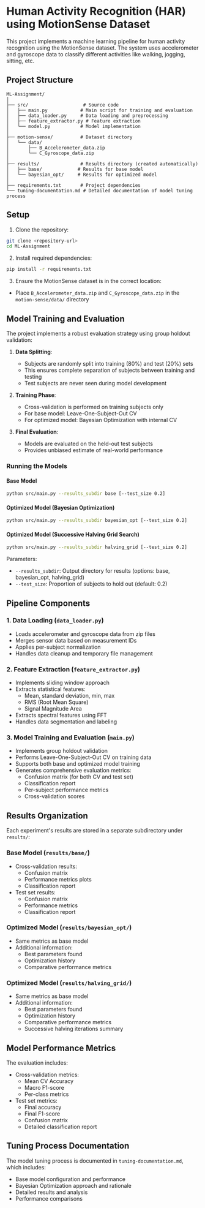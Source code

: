 # Human Activity Recognition (HAR) using MotionSense Dataset

This project implements a machine learning pipeline for human activity recognition using the MotionSense dataset. The system uses accelerometer and gyroscope data to classify different activities like walking, jogging, sitting, etc.

## Project Structure

```
ML-Assignment/
│
├── src/                    # Source code
│   ├── main.py            # Main script for training and evaluation
│   ├── data_loader.py     # Data loading and preprocessing
│   ├── feature_extractor.py # Feature extraction
│   └── model.py           # Model implementation
│
├── motion-sense/          # Dataset directory
│   └── data/             
│       ├── B_Accelerometer_data.zip
│       └── C_Gyroscope_data.zip
│
├── results/               # Results directory (created automatically)
│   ├── base/             # Results for base model
│   └── bayesian_opt/     # Results for optimized model
│
├── requirements.txt       # Project dependencies
└── tuning-documentation.md # Detailed documentation of model tuning process
```

## Setup

1. Clone the repository:
```bash
git clone <repository-url>
cd ML-Assignment
```

2. Install required dependencies:
```bash
pip install -r requirements.txt
```

3. Ensure the MotionSense dataset is in the correct location:
- Place `B_Accelerometer_data.zip` and `C_Gyroscope_data.zip` in the `motion-sense/data/` directory

## Model Training and Evaluation

The project implements a robust evaluation strategy using group holdout validation:

1. **Data Splitting**:
   - Subjects are randomly split into training (80%) and test (20%) sets
   - This ensures complete separation of subjects between training and testing
   - Test subjects are never seen during model development

2. **Training Phase**:
   - Cross-validation is performed on training subjects only
   - For base model: Leave-One-Subject-Out CV
   - For optimized model: Bayesian Optimization with internal CV

3. **Final Evaluation**:
   - Models are evaluated on the held-out test subjects
   - Provides unbiased estimate of real-world performance

### Running the Models

#### Base Model
```bash
python src/main.py --results_subdir base [--test_size 0.2]
```

#### Optimized Model (Bayesian Optimization)
```bash
python src/main.py --results_subdir bayesian_opt [--test_size 0.2]
```

#### Optimized Model (Successive Halving Grid Search)
```bash
python src/main.py --results_subdir halving_grid [--test_size 0.2]
```

Parameters:
- `--results_subdir`: Output directory for results (options: base, bayesian_opt, halving_grid)
- `--test_size`: Proportion of subjects to hold out (default: 0.2)

## Pipeline Components

### 1. Data Loading (`data_loader.py`)
- Loads accelerometer and gyroscope data from zip files
- Merges sensor data based on measurement IDs
- Applies per-subject normalization
- Handles data cleanup and temporary file management

### 2. Feature Extraction (`feature_extractor.py`)
- Implements sliding window approach
- Extracts statistical features:
  * Mean, standard deviation, min, max
  * RMS (Root Mean Square)
  * Signal Magnitude Area
- Extracts spectral features using FFT
- Handles data segmentation and labeling

### 3. Model Training and Evaluation (`main.py`)
- Implements group holdout validation
- Performs Leave-One-Subject-Out CV on training data
- Supports both base and optimized model training
- Generates comprehensive evaluation metrics:
  * Confusion matrix (for both CV and test set)
  * Classification report
  * Per-subject performance metrics
  * Cross-validation scores

## Results Organization

Each experiment's results are stored in a separate subdirectory under `results/`:

### Base Model (`results/base/`)
- Cross-validation results:
  * Confusion matrix
  * Performance metrics plots
  * Classification report
- Test set results:
  * Confusion matrix
  * Performance metrics
  * Classification report

### Optimized Model (`results/bayesian_opt/`)
- Same metrics as base model
- Additional information:
  * Best parameters found
  * Optimization history
  * Comparative performance metrics

### Optimized Model (`results/halving_grid/`)
- Same metrics as base model
- Additional information:
  * Best parameters found
  * Optimization history
  * Comparative performance metrics
  * Successive halving iterations summary

## Model Performance Metrics

The evaluation includes:
- Cross-validation metrics:
  * Mean CV Accuracy
  * Macro F1-score
  * Per-class metrics
- Test set metrics:
  * Final accuracy
  * Final F1-score
  * Confusion matrix
  * Detailed classification report

## Tuning Process Documentation

The model tuning process is documented in `tuning-documentation.md`, which includes:
- Base model configuration and performance
- Bayesian Optimization approach and rationale
- Detailed results and analysis
- Performance comparisons

